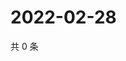 # 2022-02-28

共 0 条

<!-- BEGIN WEIBO -->
<!-- 最后更新时间 Mon Feb 28 2022 12:12:10 GMT+0800 (China Standard Time) -->

<!-- END WEIBO -->
